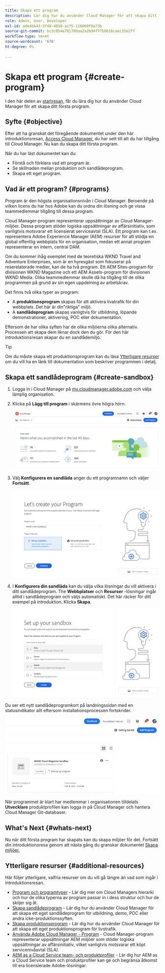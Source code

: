 ```yaml
---
title: Skapa ett program
description: Lär dig hur du använder Cloud Manager för att skapa ditt första program.
role: Admin, User, Developer
exl-id: ade4bb43-5f48-4938-ac75-118009f0a73b
source-git-commit: bc3c054e781789aa2a2b94f77b0616caec15e2ff
workflow-type: tm+mt
source-wordcount: '676'
ht-degree: 0%

---
```


# Skapa ett program {#create-program}

I den här delen av [startresan,](overview.md) får du lära dig hur du använder Cloud Manager för att skapa ditt första program.

## Syfte {#objective}

Efter att ha granskat det föregående dokumentet under den här introduktionsresan, [Access Cloud Manager,](cloud-manager.md) du har sett till att du har tillgång till Cloud Manager. Nu kan du skapa ditt första program.

När du har läst dokumentet kan du:

* Förstå och förklara vad ett program är.
* Se skillnaden mellan produktion och sandlådeprogram.
* Skapa ett eget program.

## Vad är ett program? {#programs}

Program är den högsta organisationsnivån i Cloud Manager. Beroende på vilken licens du har hos Adobe kan du ordna din lösning och ge vissa teammedlemmar tillgång till dessa program.

Cloud Manager-program representerar uppsättningar av Cloud Manager-miljöer. Dessa program stöder logiska uppsättningar av affärsinitiativ, som vanligtvis motsvarar ett licensierat serviceavtal (SLA). Ett program kan t.ex. representera Adobe Experience Manager (AEM) resurser för att stödja en global offentlig webbplats för en organisation, medan ett annat program representerar en intern, central DAM.

Om du kommer ihåg exemplet med de teoretiska WKND Travel and Adventure Enterprises, som är en hyresgäst som fokuserar på reserelaterade medier, kan de ha två program. Ett AEM Sites-program för divisionen WKND Magazine och ett AEM Assets-program för divisionen WKND Media. Olika teammedlemmar skulle då ha tillgång till de olika programmen på grund av sin egen uppdelning av arbetskrav.

Det finns två olika typer av program:

* A **produktionsprogram** skapas för att aktivera livatrafik för din webbplats. Det här är din&quot;riktiga&quot; miljö.
* A **sandlådeprogram** skapas vanligtvis för utbildning, löpande demonstrationer, aktivering, POC eller dokumentation.

Eftersom de har olika syften har de olika miljöerna olika alternativ. Processen att skapa dem liknar dock den du gör. För den här introduktionsresan skapar du en sandlådemiljö.

>[!TIP]
>
>Om du måste skapa ett produktionsprogram kan du läsa [Ytterligare resurser](#additional-resources) om du vill ha en länk till dokumentation som beskriver programmen i detalj.

## Skapa ett sandlådeprogram {#create-sandbox}

1. Logga in i Cloud Manager på [my.cloudmanager.adobe.com](https://my.cloudmanager.adobe.com/) och välja lämplig organisation.

1. Klicka på **Lägg till program** i skärmens övre högra hörn.

   ![Startsida för Cloud Manager](/help/implementing/cloud-manager/getting-access-to-aem-in-cloud/assets/cloud-manager-my-programs.png)

1. Välj **Konfigurera en sandlåda** anger du ett programnamn och väljer **Fortsätt**.

   ![Skapa programtyper](/help/implementing/cloud-manager/getting-access-to-aem-in-cloud/assets/create-sandbox.png)

1. I **Konfigurera din sandlåda** kan du välja vilka lösningar du vill aktivera i ditt sandlådeprogram. The **Webbplatser** och **Resurser** -lösningar ingår alltid i sandlådeprogram och väljs automatiskt. Det här räcker för ditt exempel på introduktion. Klicka **Skapa**.

   ![Välj lösning](assets/set-up-sandbox-onboarding.png)

Du ser ett nytt sandlådeprogramkort på landningssidan med en statusindikator allt eftersom installationsprocessen fortskrider.

![Skapa sandlåda från översiktssida](/help/implementing/cloud-manager/getting-access-to-aem-in-cloud/assets/program-create-setupdemo2.png)

När programmet är klart har medlemmar i organisationen tilldelats **Utvecklare** produktprofilen kan logga in på Cloud Manager och hantera Cloud Manager Git-databaser.

## What&#39;s Next {#whats-next}

Nu när ditt första program har skapats kan du skapa miljöer för det. Fortsätt din introduktionsresa genom att nästa gång du granskar dokumentet [Skapa miljöer.](create-environments.md)

## Ytterligare resurser {#additional-resources}

Här följer ytterligare, valfria resurser om du vill gå längre än vad som ingår i introduktionsresan.

* [Program och programtyper](/help/implementing/cloud-manager/getting-access-to-aem-in-cloud/program-types.md) - Lär dig mer om Cloud Managers hierarki och hur de olika typerna av program passar in i dess struktur och hur de skiljer sig åt.
* [Skapa sandlådeprogram](/help/implementing/cloud-manager/getting-access-to-aem-in-cloud/creating-sandbox-programs.md) - Lär dig hur du använder Cloud Manager för att skapa ett eget sandlådeprogram för utbildning, demo, POC eller andra icke-produktionssyften.
* [Skapa produktionsprogram](/help/implementing/cloud-manager/getting-access-to-aem-in-cloud/creating-production-programs.md) - Lär dig hur du använder Cloud Manager för att skapa ett eget produktionsprogram för livstrafik.
* [Använda Adobe Cloud Manager - Program](https://experienceleague.adobe.com/docs/experience-manager-learn/cloud-service/cloud-manager/programs.html) - Cloud Manager-program representerar uppsättningar AEM miljöer som stöder logiska uppsättningar av affärsinitiativ, vilket vanligtvis motsvarar ett köpt servicenivåavtal (SLA).
* [AEM as a Cloud Service team- och produktprofiler](/help/onboarding/aem-cs-team-product-profiles.md) - Lär dig hur AEM as a Cloud Service team och produktprofiler kan ge och begränsa åtkomst till era licensierade Adobe-lösningar.
